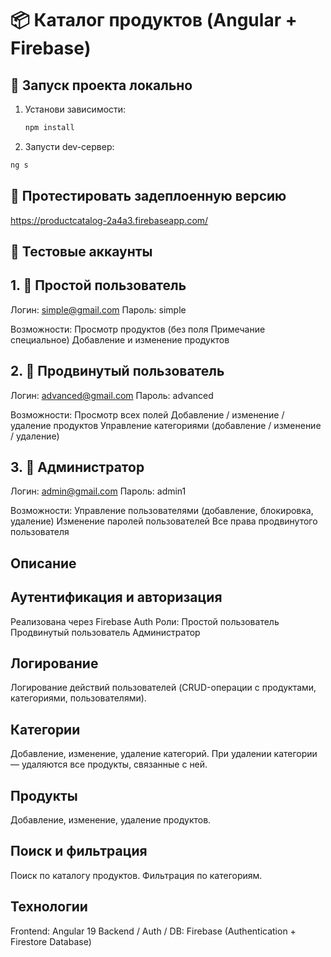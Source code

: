 # 📦 Каталог продуктов (Angular + Firebase)

## 🚀 Запуск проекта локально
1. Установи зависимости:
   ```bash
   npm install
   ```
2. Запусти dev-сервер:
  ```bash
  ng s  
  ```
## 🚀 Протестировать задеплоенную версию
https://productcatalog-2a4a3.firebaseapp.com/

## 🔑 Тестовые аккаунты
## 1. 👤 Простой пользователь
  Логин: simple@gmail.com
  Пароль: simple

Возможности:
Просмотр продуктов (без поля Примечание специальное)
Добавление и изменение продуктов

## 2. 👤 Продвинутый пользователь
   Логин: advanced@gmail.com
   Пароль: advanced

Возможности:
Просмотр всех полей
Добавление / изменение / удаление продуктов
Управление категориями (добавление / изменение / удаление)

## 3. 👑 Администратор
   Логин: admin@gmail.com
   Пароль: admin1

Возможности:
Управление пользователями (добавление, блокировка, удаление)
Изменение паролей пользователей
Все права продвинутого пользователя

## Описание
## Аутентификация и авторизация
Реализована через Firebase Auth
Роли:
Простой пользователь
Продвинутый пользователь
Администратор

## Логирование
Логирование действий пользователей (CRUD-операции с продуктами, категориями, пользователями).

## Категории
Добавление, изменение, удаление категорий.
При удалении категории — удаляются все продукты, связанные с ней.

## Продукты
Добавление, изменение, удаление продуктов.

## Поиск и фильтрация
Поиск по каталогу продуктов.
Фильтрация по категориям.

## Технологии
Frontend: Angular 19
Backend / Auth / DB: Firebase (Authentication + Firestore Database)
